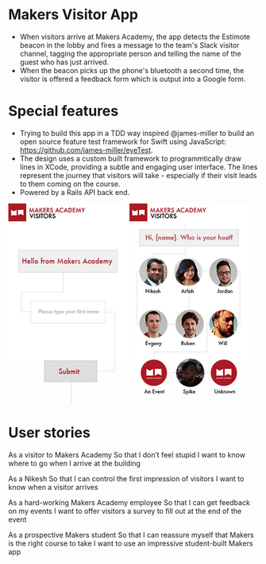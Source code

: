 # Makers Visitor App
- When visitors arrive at Makers Academy, the app detects the Estimote beacon in the lobby and fires a message to the team's Slack visitor channel, tagging the appropriate person and telling the name of the guest who has just arrived. 
- When the beacon picks up the phone's bluetooth a second time, the visitor is offered a feedback form which is output into a Google form.

# Special features
- Trying to build this app in a TDD way inspired @james-miller to build an open source feature test framework for Swift using JavaScript: https://github.com/james-miller/eyeTest.
- The design uses a custom built framework to programmtically draw lines in XCode, providing a subtle and engaging user interface. The lines  represent the journey that visitors will take - especially if their visit leads to them coming on the course.
- Powered by a Rails API back end.

<img align="middle" src="https://github.com/MakersApp/assets/blob/master/wireframes/App_page1_SubmitName.jpg">
<img align="middle" src="https://github.com/MakersApp/assets/blob/master/wireframes/App_page2_ChooseHost.jpg">

# User stories
As a visitor to Makers Academy
So that I don’t feel stupid
I want to know where to go when I arrive at the building

As a Nikesh
So that I can control the first impression of visitors
I want to know when a visitor arrives

As a hard-working Makers Academy employee
So that I can get feedback on my events
I want to offer visitors a survey to fill out at the end of the event

As a prospective Makers student
So that I can reassure myself that Makers is the right course to take
I want to use an impressive student-built Makers app
```
